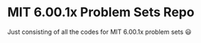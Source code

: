 # MIT 6.00.1x Problem Sets Repo
Just consisting of all the codes for MIT 6.00.1x problem sets :smiley:
